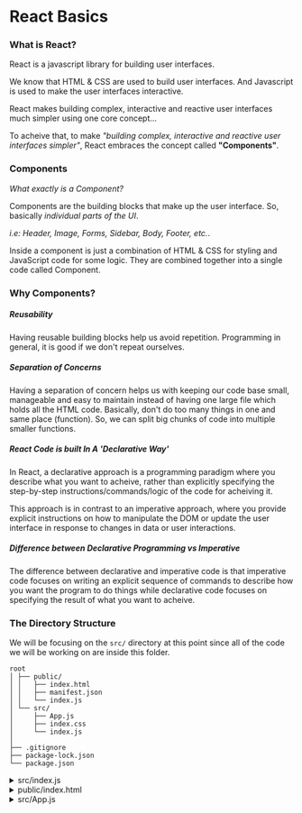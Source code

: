 # React Basics

### What is React?

React is a javascript library for building user interfaces.

We know that HTML & CSS are used to build user interfaces. And Javascript is used to make the user interfaces interactive.

React makes building complex, interactive and reactive user interfaces much simpler using one core concept...

To acheive that, to make _"building complex, interactive and reactive user interfaces simpler"_, React embraces the concept called **"Components"**.

### Components

_What exactly is a Component?_

Components are the building blocks that make up the user interface. So, basically _individual parts of the UI_.

_i.e: Header, Image, Forms, Sidebar, Body, Footer, etc._.

Inside a component is just a combination of HTML & CSS for styling and JavaScript code for some logic. They are combined together into a single code called Component.

### Why Components?

##### Reusability

Having reusable building blocks help us avoid repetition. Programming in general, it is good if we don't repeat ourselves.

##### Separation of Concerns

Having a separation of concern helps us with keeping our code base small, manageable and easy to maintain instead of having one large file which holds all the HTML code. Basically, don't do too many things in one and same place (function). So, we can split big chunks of code into multiple smaller functions.

##### React Code is built In A 'Declarative Way'

In React, a declarative approach is a programming paradigm where you describe what you want to acheive, rather than explicitly specifying the step-by-step instructions/commands/logic of the code for acheiving it.

This approach is in contrast to an imperative approach, where you provide explicit instructions on how to manipulate the DOM or update the user interface in response to changes in data or user interactions.

##### Difference between Declarative Programming vs Imperative

The difference between declarative and imperative code is that imperative code focuses on writing an explicit sequence of commands to describe how you want the program to do things while declarative code focuses on specifying the result of what you want to acheive.

### The Directory Structure

We will be focusing on the ```src/``` directory at this point since all of the code we will be working on are inside this folder.

```
root
│ ├── public/
│ │   ├── index.html
│ │   ├── manifest.json
│ │   └── index.js
│ └── src/
│     ├── App.js
│     ├── index.css
│     └── index.js
│
├── .gitignore
├── package-lock.json
└── package.json
```

<details>
<summary>src/index.js</summary>

<br />

_This is the code file that is first executed whenever the landing page loads. It holds the code that executed initially. But that code inside is not exactly what you will see when delivered to the browser. But what you will see is the transformed version or the compiled code generated by React from that. The idea of this is that, we can write code in a nice way, to simplify it. Make it easy to understand. We write few lines of simple, and small snippets of code and then we have the code in the end which runs in all browsers._

```javascript
import ReactDOM from 'react-dom/client';

import './index.css';
import App from './App';

const root = ReactDOM.createRoot(document.getElementById('root'));
root.render(<App />);
```

* ```const root = ReactDOM.createRoot()``` :  This creates the main entry point of the overall user interface you are about to build with React. That's the idea behind createRoot() hook, and what this does is it tells React where this React application (the user interface), should be placed in the web page that is loaded.
* ```document.getElementById('root')``` : This argument inside createRoot() function retrieves an HTML element with the id of 'root' from DOM. Once retrieved, react components will be set to be rendered here. This is typically a div or another DOM element in your HTML document.
* ```root.render()``` : Renders the component specified inside its argument.
* ```<App />``` : This argument inside root.render() function is the main/root component in the Component tree. This will return a JSX code that will then be rendered to the root DOM element and shown in the user interface.

</details>

<details>
<summary>public/index.html</summary>

<br />

_The ```index.html``` file inside public directory which is loaded by the browser is basically the only HTML file that is being used by overall React application. Because it's a so-called single page application, so it has a single HTML file. This is the place where the React-driven user interfaces are rendered into._

```html
<!DOCTYPE html>
<html lang="en">
  <head>
    <meta charset="utf-8" />
    <link rel="icon" href="%PUBLIC_URL%/favicon.ico" />
    <meta name="viewport" content="width=device-width, initial-scale=1" />
    <meta name="theme-color" content="#000000" />
    <meta
      name="description"
      content="Web site created using create-react-app"
    />
    <link rel="apple-touch-icon" href="%PUBLIC_URL%/logo192.png" />
    <link rel="manifest" href="%PUBLIC_URL%/manifest.json" />
    <title>React App</title>
  </head>
  <body>
    <noscript>You need to enable JavaScript to run this app.</noscript>
    <!-- This root div  is the entry point of all components that we created. -->
    <div id="root"></div>
  </body>
</html>
```
* ```<div id="root"></div>``` : The empty div with the id of ```root``` is the DOM element that we are going to attach/inject our React-driven user interface. Or simply, _Components_.
<br />

  If you take a look at index.js file, do you remember, there's a line ```ReactDOM.createRoot(document.getElementById('root'))```. Basically, what it does is telling React that this should be the root of our React application, the main DOM element where the React-driven user interface gets rendered into. All the interactive user interfaces that we created will be put here.
</details>

<details>
<summary>src/App.js</summary>

<br />

_The App.js file is the main component of this ReactJS application._

```javascript
function App() {
  return (
    <div>
      <h2>Let's get started!</h2>
    </div>
  );
}
export default App;
```

_And what it does is basically return that HTML elements wrapped around return() statement. See code below:_

```html
<div>
  <h2>Let's get started!</h2>
</div>
```

This basic block of code above is called  _JavaScript Syntax Extension_ or **JSX**.

</details>